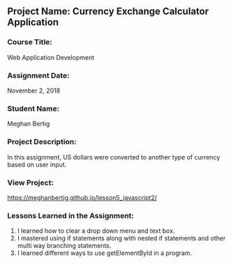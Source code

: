 ## Project Name:  Currency Exchange Calculator Application

### Course Title:
Web Application Development

### Assignment Date:  
November 2, 2018

### Student Name:  
Meghan Bertig

### Project Description:
In this assignment, US dollars were converted to another type of currency based on user input. 

### View Project:
https://meghanbertig.github.io/lesson5_javascript2/

### Lessons Learned in the Assignment:
1. I learned how to clear a drop down menu and text box.
2. I mastered using if statements along with nested if statements and other multi way branching statements.
3. I learned different ways to use getElementById in a program.
